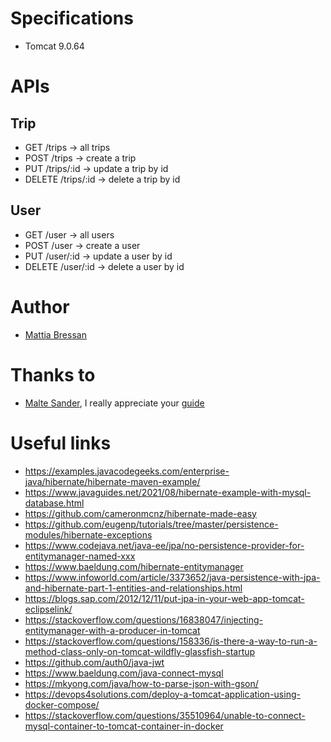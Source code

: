 # Specifications
* Tomcat 9.0.64

# APIs
## Trip
* GET /trips -> all trips
* POST /trips -> create a trip
* PUT /trips/:id -> update a trip by id
* DELETE /trips/:id -> delete a trip by id

## User
* GET /user -> all users
* POST /user -> create a user
* PUT /user/:id -> update a user by id
* DELETE /user/:id -> delete a user by id


# Author
* [Mattia Bressan](https://it.linkedin.com/in/mattia-bressan-a188721aa)

# Thanks to
* [Malte Sander](https://github.com/maltesander), I really appreciate your [guide](https://tutorial-academy.com/rest-jersey2-json-jwt-authentication-authorization/)

# Useful links
* https://examples.javacodegeeks.com/enterprise-java/hibernate/hibernate-maven-example/
* https://www.javaguides.net/2021/08/hibernate-example-with-mysql-database.html
* https://github.com/cameronmcnz/hibernate-made-easy
* https://github.com/eugenp/tutorials/tree/master/persistence-modules/hibernate-exceptions
* https://www.codejava.net/java-ee/jpa/no-persistence-provider-for-entitymanager-named-xxx
* https://www.baeldung.com/hibernate-entitymanager
* https://www.infoworld.com/article/3373652/java-persistence-with-jpa-and-hibernate-part-1-entities-and-relationships.html
* https://blogs.sap.com/2012/12/11/put-jpa-in-your-web-app-tomcat-eclipselink/
* https://stackoverflow.com/questions/16838047/injecting-entitymanager-with-a-producer-in-tomcat
* https://stackoverflow.com/questions/158336/is-there-a-way-to-run-a-method-class-only-on-tomcat-wildfly-glassfish-startup
* https://github.com/auth0/java-jwt
* https://www.baeldung.com/java-connect-mysql
* https://mkyong.com/java/how-to-parse-json-with-gson/
* https://devops4solutions.com/deploy-a-tomcat-application-using-docker-compose/
* https://stackoverflow.com/questions/35510964/unable-to-connect-mysql-container-to-tomcat-container-in-docker

